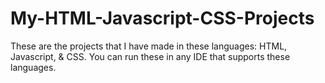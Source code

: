# My-HTML-Javascript-CSS-Projects
These are the projects that I have made in these languages: HTML, Javascript, & CSS. You can run these in any IDE that supports these languages. 
